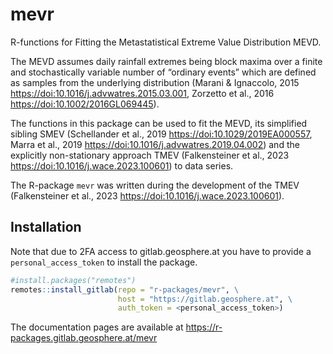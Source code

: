 # mevr

R-functions for Fitting the Metastatistical Extreme Value Distribution MEVD. 

The MEVD assumes daily rainfall extremes being block maxima over a finite and stochastically variable number of “ordinary events” which are defined as samples from the underlying distribution (Marani & Ignaccolo, 2015 <https://doi:10.1016/j.advwatres.2015.03.001>, Zorzetto et al., 2016 <https://doi:10.1002/2016GL069445>).

The functions in this package can be used to fit the MEVD, its simplified sibling SMEV (Schellander et al., 2019 <https://doi:10.1029/2019EA000557>, Marra et al., 2019 <https://doi:10.1016/j.advwatres.2019.04.002>) and the explicitly non-stationary approach TMEV (Falkensteiner et al., 2023 <https://doi:10.1016/j.wace.2023.100601>) to data series.

The R-package `mevr` was written during the development of the TMEV (Falkensteiner et al., 2023 <https://doi:10.1016/j.wace.2023.100601>).

## Installation
Note that due to 2FA access to gitlab.geosphere.at you have to provide a `personal_access_token` to install the package.

``` r
#install.packages("remotes")
remotes::install_gitlab(repo = "r-packages/mevr", \
                        host = "https://gitlab.geosphere.at", \
                        auth_token = <personal_access_token>)
```

The documentation pages are available at <https://r-packages.gitlab.geosphere.at/mevr>
